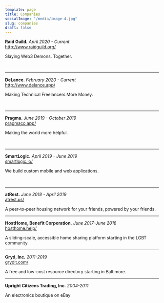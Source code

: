 ```yaml
---
template: page
title: Companies
socialImage: "/media/image-4.jpg"
slug: companies
draft: false
---
```

<strong>Raid Guild.</strong> <em>April 2020 - Current</em><br />
<a href="http://www.raidguild.org/">http://www.raidguild.org/</a></p>
<p>Slaying Web3 Demons. Together.</p><br/>
<hr/>
<strong>DeLance.</strong> <em>February 2020 - Current</em><br />
<a href="http://www.delance.app/">http://www.delance.app/</a></p>
<p>Making Technical Freelancers More Money.</p><br/>
<hr/>
<strong>Pragma.</strong> <em>June 2019 - October 2019</em><br />
<a href="http://www.pragmaco.app/">pragmaco.app/</a></p>
<p>Making the world more helpful.</p><br/>
<hr/>
<strong>SmartLogic.</strong> <em>April 2019 - June 2019</em><br />
<a href="http://www.smartlogic.io/">smartlogic.io/</a></p>
<p>We build custom mobile and web applications.</p><br/>
<hr/>
<strong>atRest.</strong> <em>June 2018 - April 2019</em><br />
<a href="http://www.atrest.us">atrest.us/</a></p>
<p>A peer-to-peer housing network for your friends, powered by your friends.</p><hr>
<strong>HostHome, Benefit Corporation.</strong> <em>June 2017-June 2018</em><br />
<a href="http://www.hosthome.help">hosthome.help/</a></p>
<p>A sliding-scale, accessible home sharing platform starting in the LGBT community</p>
<hr>
<strong>Gryd, Inc.</strong> <em>2011-2019</em><br />
<a href="http://www.grydit.com">grydit.com/</a>
<p>A free and low-cost resource directory starting in Baltimore.</p>
<hr>
<strong>Upright Citizens Trading, Inc.</strong> <em>2004-2011</em><br />
<p>An electronics boutique on eBay</p>